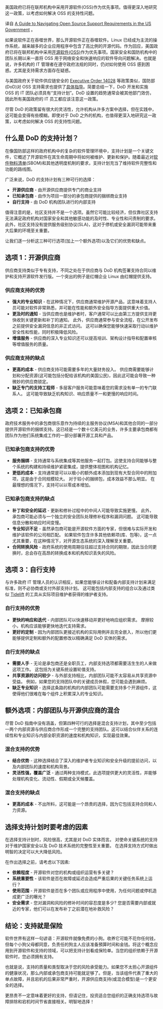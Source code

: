 <!-- 
# 美国政府开源支持需求导航指南
A Guide to Navigating Open Source Support Requirements in the US Government
The U.S. government has prioritized the adoption of open source software (OSS) in federal agencies. It’s worth taking a deeper look at this policy to consider how to address the supportability of OSS.
https://thenewstack.io/a-guide-to-navigating-open-source-support-requirements-in-the-u-s-government/
https://cdn.thenewstack.io/media/2023/09/48d63e29-lake-1915846_1280-1024x686.jpg
Feature image by Daniel Büscher from Pixabay. 
-->

美国政府已将在联邦机构中采用开源软件(OSS)作为优先事项。值得更深入地研究这一政策，以考虑如何解决 OSS 的支持性问题。

译自 [A Guide to Navigating Open Source Support Requirements in the US Government](https://thenewstack.io/a-guide-to-navigating-open-source-support-requirements-in-the-u-s-government/) 。

如果说软件正在吞噬世界，那么开源软件正在吞噬软件。Linux 已经成为主流的操作系统，越来越多的企业应用程序中包含了高比例的开源代码。作为回应，美国政府已将在联邦机构中采用[开源软件(OSS)](https://www.nginx.com/resources/glossary/open-source-software-oss/)作为优先事项。国家安全和国防机构中的团队长期以来一直将 OSS 用于网络安全和快速响应的软件导向问题解决。也就是说，许多机构的 IT 管理者在遵守政府法规的同时，仍对如何使用 OSS 感到困惑。尤其是支持需求方面存在疑惑。

与美国政府关于软件供应链安全的 [Executive Order 14028](https://www.whitehouse.gov/briefing-room/presidential-actions/2021/05/12/executive-order-on-improving-the-nations-cybersecurity/) 等政策类似，国防部(DoD)对 OSS 支持需求也提供了[具体指导](https://dodcio.defense.gov/Open-Source-Software-FAQ/lang/en/#q-am-i-required-to-have-commercial-support-for-oss)。简要总结一下，DoD 开发和实施 OSS 的 IT 团队必须具有“支持计划”。DoD 设置的趋势通常会被其他部门效仿，因此所有美国政府的 IT 员工都应该注意这一政策。

尽管 DoD 的政策留有很大的灵活性，允许机构从许多方案中选择，但在实践中，这可能会变得有些模糊。即使对于 DoD 之外的机构，也值得更深入地研究这一政策，以考虑如何解决 OSS 的支持性问题。

## 什么是 DoD 的支持计划？

在像国防部这样的政府机构中的复杂的软件管理环境中，支持计划是一个关键文件，它概述了开源软件在其生命周期中将如何被维护、更新和保护。随着最近对[软件物料清单](https://www.nginx.com/resources/glossary/software-bill-of-materials-sbom/)(SBOM)和其他透明度机制的要求，支持计划充当了维持软件完整性和功能的路线图。

广泛来说，DoD 的支持计划有三种可行的选择：

- **开源供应商** - 由开源供应商提供专门的商业支持
- **已知承包商** - 由作为项目一部分的承包商提供的捆绑商业支持
- **自行支持** - 由 DoD 机构团队进行的内部支持

值得注意的是，社区支持并不是一个选项。虽然它可能比较经济，但仅靠社区支持无法满足政府机构对国家安全和其他敏感功能的及时性、专业性和问责制的要求。 此外，社区支持没有提供服务级别协议(SLA)，这对于停机或安全漏洞可能带来重大后果的环境至关重要。

让我们逐一分析这三种可行选项(加上一个额外选项)以及它们的优势和缺点。

## 选项 1：开源供应商

供应商支持类似于专有支持，不同之处在于供应商与 DoD 机构签署支持合同以维护和支持开源软件发行版。一个突出的例子是红帽企业 Linux 由红帽提供支持。

### 供应商支持的优势

- **强大的专业知识** - 在这种情况下，供应商通常维护开源产品，这意味着支持人员可能对软件非常熟悉，并可能在性能和额外安全指导方面提供重大价值。
- **更及时的通知** - 当供应商也是维护者时，客户通常可以比由第三方提供支持更快收到关键更新和补丁的通知。 此外，供应商通常参与安全流程，在公开发布之前提供安全漏洞信息的非正式访问。 这可以确保您能够快速采取行动以维护安全性和性能，同时积极降低风险。
- **增值服务** - 供应商的深入专业知识还可以提高培训、架构设计指导和配置审核等增值服务的质量。

### 供应商支持的缺点

- **更高的成本** - 供应商支持可能需要多年的大量财务投入。 供应商需要能够计划和分配资源(这可能包括分配给该机构的美国公民)，因此这可能会导致一种微妙的供应商锁定。
- **缺乏专门的支持工程师** - 多层客户服务可能意味着您的需求没有单一的专门联系人。 这可能导致缺乏机构知识、响应质量不一和更慢的响应时间。

## 选项 2：已知承包商

政府技术服务中的承包商很乐意作为持续的主服务协议(MSA)和其他合同的一部分提供开源软件的捆绑支持。这已经是一个数十亿美元的业务，许多主要承包商都有团队作为他们系统集成工作的一部分部署开源工具和产品。

### 已知承包商支持的优势

- **服务捆绑** - 支持通常与系统集成等其他服务一起打包。这使支持合同能够与整个系统的构建和持续维护紧密集成，提供整体视图和机构记忆。
- **更低的成本** - 支持通常是可以以极小的额外成本添加到现有大型合同中的附加项，这是由于合同规模较大。 对于较小的捆绑包，成本效益不那么明显。 在最理想的情况下，支持可以以零成本增加。

### 已知承包商支持的缺点

- **补丁和安全的延迟** - 更新和修补过程中的中间人可能导致实施更慢。 此外，承包商可能必须与一个独立的安全团队处理修补程序和漏洞问题。 这可能导致信息分散和响应时间变慢。
- **专业知识不足** - 虽然承包商可能是开源软件方面的专家，但很难与实际开发和维护该软件的公司相匹配。 如果软件包含许多其他依赖项(库、包等)，这一点尤其重要，在这种情况下，对开源生态系统的深入理解至关重要。
- **合同转换风险** - 政府系统的使用周期往往超过支持合同的期限，因此当合同更换时，总会存在高昂的转换成本和机构知识丢失的风险。

## 选项 3：自行支持

与许多政府 IT 管理人员的认识相反，如果您能够设计和配备内部支持计划来满足标准，则不必协商或支付外部支持计划。 这可能包括内部支持的组合以及通过类似 [Tidelift](https://tidelift.com/) 的工具从实际项目维护者获得的维护者支持。

### 自行支持的优势

- **更快的响应和迭代** - 内部团队可以快速移动并更好地响应组织需求。 摩擦较小，机构应该能够更快地迭代支持需求。
- **更好的定制** - 因为内部团队更接近机构的实际用例并且完全嵌入，所以他们更能够提供定制和额外的配置修改以精确满足 DoD 实体的需求。

### 自行支持的缺点

- **需要人手** - 无论是承包商还是全职员工，内部支持选项都需要活生生的人来做这项工作。 这包括为关键系统设置轮值支持。
- **共享资源的访问较少** - 与外部支持相比，内部团队可能不太容易从共享资源中受益。 例如，如果您的支持团队中的关键成员休假，您可能会遇到麻烦。
- **缺乏专业知识** - 选择这条路的机构的内部团队可能需要支持多个开源组件，这使得他们很难在每个组件上积累深入的专业知识。

## 额外选项：内部团队与开源供应商的混合

尽管 DoD 指南中没有涵盖，但第四种可行的选择是混合支持计划，其中至少包括一两个内部资源与供应商合作形成一个完整的支持团队。这可以结合伙伴关系的连续性和专业知识与内部全职资源的速度和机构知识，实现最佳效果。

### 混合支持的优势

- **结合优势** - 这种选择结合了深入的维护者专业知识和安全升级的提前访问，以及内部团队的速度和机构背景。
- **灵活性强，覆盖广泛** - 通过两种支持模式，此选项提供更大的灵活性，并能够处理机构变化、流动性、假期或全天候覆盖。

### 混合支持的缺点

- **更高的成本** - 不出所料，这可能是一个昂贵的选择，因为它包括支持合同和人力资源。

## 选择支持计划时要考虑的因素

在选择支持计划时，风险很高，尤其是对 DoD 实体而言。 对使命关键系统的支持对于维护国家安全以及 DoD 技术系统的完整性至关重要。 在选择支持方式时做出明智的决定可以大大降低风险。

在作出选择之前，请考虑以下因素:

- **依赖程度** - 开源软件对您的机构或组织运营有多关键？
- **系统重要性** - 该软件是否在故障或延迟会造成严重后果的关键任务系统上运行？
- **使用范围** - 开源软件是否在多个团队或应用程序中使用，为任何问题或停机造成更广泛的曝光？
- **安全需求** - 您对漏洞和风险的修补时间的容忍度是多少? 您是否需要内部或就近的专家，他们可以在发布补丁之前潜在地补救风险？

## 结论：支持就是保险

软件世界有这样一句谚语：开源软件就像免费的小狗。收养它可能不花你任何钱，但每个小狗父母都同意，负责任的狗主人应该准备預算时间和金钱。将这个概念应用到开源软件和支持的领域，可以把支持计划看成保险单。当您的组织依赖于开源软件时，您必须拥有支持。

也就是说，支持的质量和类型取决于您的风险承受能力。如果您不太担心开源组件的健康状况，那么内部或承包商支持可能就足够了。但是，当该组件代表了重大的单点故障，并且宕机的后果非常严重时，开源供应商支持(或混合模型)是一个更安全的选择。

更昂贵不一定意味着更好的支持，但请记住，投资适合您组织的正确支持选项与故障排除和宕机时间节省直接相关。明智地选择！

